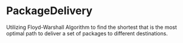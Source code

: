 # PackageDelivery
 Utilizing Floyd-Warshall Algorithm to find the shortest that is the most optimal path to deliver a set of packages to different destinations.

